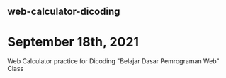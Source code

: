 ## web-calculator-dicoding
# September 18th, 2021
Web Calculator practice for Dicoding "Belajar Dasar Pemrograman Web" Class
